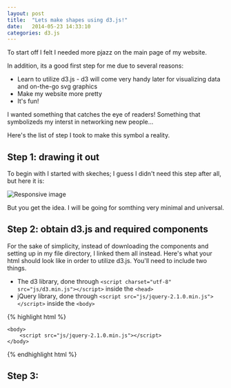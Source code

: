 ```yaml
---
layout: post
title:  "Lets make shapes using d3.js!"
date:   2014-05-23 14:33:10
categories: d3.js
---
```


To start off I felt I needed more pjazz on the main page of my website.

In addition, its a good first step for me due to several reasons:

 * Learn to utilize d3.js - d3 will come very handy later for visualizing data and on-the-go svg graphics
 * Make my website more pretty
 * It's fun!

I wanted something that catches the eye of readers! Something that symbolizeds my interst in networking new people... 

Here's the list of step I took to make this symbol a reality.

## Step 1: drawing it out

To begin with I started with skeches; I guess I didn't need this step after all, but here it is:

<img src="http://i.imgur.com/l4g6V3T.jpg" class="img-responsive" alt="Responsive image">

But you get the idea. I will be going for somthing very minimal and universal.

## Step 2: obtain d3.js and required components 

For the sake of simplicity, instead of downloading the components and setting up in my file directory, I linked them all instead.
Here's what your html should look like in order to utilize d3.js.
You'll need to include two things. 

 * The d3 library, done through `<script charset="utf-8" src="js/d3.min.js"></script>` inside the `<head>` 
 * jQuery library, done through `<script src="js/jquery-2.1.0.min.js"></script>` inside the `<body>` 

{% highlight html %}
<!DOCTYPE html>
<html>
    <head>
        <title>My website</title>
        <script charset="utf-8" src="js/d3.min.js"></script>
    </head>

    <body>     
        <script src="js/jquery-2.1.0.min.js"></script>
    </body>
</html>
{% endhighlight html %}


## Step 3: 
